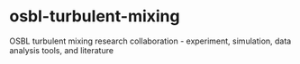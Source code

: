 # osbl-turbulent-mixing
OSBL turbulent mixing research collaboration - experiment, simulation, data analysis tools, and literature
